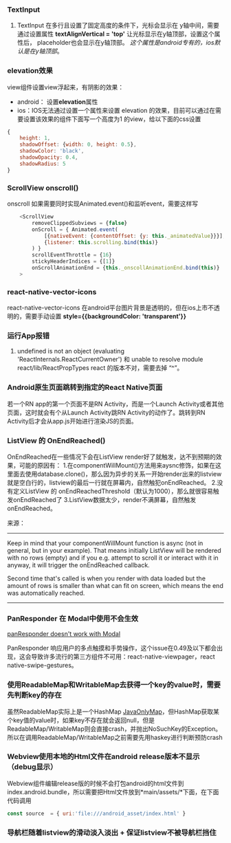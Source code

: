 ### TextInput
1. TextInput 在多行且设置了固定高度的条件下，光标会显示在 y轴中间，需要通过设置属性 **textAlignVertical = 'top'** 让光标显示在y轴顶部，设置这个属性后， placeholder也会显示在y轴顶部。 *这个属性是android专有的，ios默认是在y轴顶部*。

### elevation效果
view组件设置view浮起来，有阴影的效果：
* android： 设置**elevation**属性
* ios：IOS无法通过设置一个属性来设置 elevation 的效果，目前可以通过在需要设置该效果的组件下面写一个高度为1 的view，给以下面的css设置
```jsx
{
    height: 1,
    shadowOffset: {width: 0, height: 0.5},
    shadowColor: 'black',
    shadowOpacity: 0.4,
    shadowRadius: 5
}
```

###  ScrollView onscroll()
onscroll 如果需要同时实现Animated.event()和监听event，需要这样写
```js
    <ScrollView
        removeClippedSubviews = {false}
        onScroll = { Animated.event(
            [{nativeEvent: {contentOffset: {y: this._animatedValue}}}],
            {listener: this.scrolling.bind(this)}
        ) }
        scrollEventThrottle = {16}
        stickyHeaderIndices = {[1]}
        onScrollAnimationEnd = {this._onscollAnimationEnd.bind(this)}
    >
```

### react-native-vector-icons
react-native-vector-icons 在android平台图片背景是透明的，但在ios上市不透明的，需要手动设置 **style={{backgroundColor: 'transparent'}}**

### 运行App报错
1. undefined is not an object (evaluating 'ReactInternals.ReactCurrentOwner') 和 unable to resolve module react/lib/ReactPropTypes
  react 的版本不对，需要去掉 “^”。

### Android原生页面跳转到指定的React Native页面
若一个RN app的第一个页面不是RN Activity，而是一个Launch Activity或者其他页面，这时就会有个从Launch Activity跳RN Activity的动作了。跳转到RN Activity后才会从app.js开始进行渲染JS的页面。

### ListView 的 OnEndReached()
OnEndReached在一些情况下会在ListView render好了就触发，达不到预期的效果，可能的原因有：
1.在componentWillMount()方法用来aysnc修饰，如果在这里面去使用database.clone()，那么因为异步的关系一开始render出来的listview就是空白行的，listview的最后一行就在屏幕内，自然触犯onEndReached。
2.没有定义ListView 的 onEndReachedThreshold（默认为1000），那么就很容易触发onEndReached了
3.ListView数据太少，render不满屏幕，自然触发onEndReached。

来源：
***
Keep in mind that your componentWillMount function is async (not in general, but in your example). That means initially ListView will be rendered with no rows (empty) and if you e.g. attempt to scroll it or interact with it in anyway, it will trigger the onEndReached callback.

Second time that's called is when you render with data loaded but the amount of rows is smaller than what can fit on screen, which means the end was automatically reached.
***

### PanResponder 在 Modal中使用不会生效
 [panResponder doesn't work with Modal](https://github.com/facebook/react-native/issues/14295)

PanResponder 响应用户的多点触摸和手势操作，这个issue在0.49及以下都会出现，这会导致许多流行的第三方组件不可用：react-native-viewpager，react native-swipe-gestures。

### 使用ReadableMap和WritableMap去获得一个key的value时，需要先判断key的存在
虽然ReadableMap实际上是一个HashMap [JavaOnlyMap](https://github.com/facebook/react-native/blob/d2f0abdf4ea94fbb3e2a5c7fb53ff5d1cf6abede/ReactAndroid/src/main/java/com/facebook/react/bridge/JavaOnlyMap.java)，但HashMap获取某个key值的value时，如果key不存在就会返回null，但是ReadableMap/WritableMap则会直接crash，并抛出NoSuchKey的Exception。
所以在调用ReadableMap/WritableMap之前需要先用haskey进行判断预防crash



### Webview使用本地的Html文件在android release版本不显示（debug显示）
Webview组件编辑release版的时候不会打包android的html文件到index.android.bundle，所以需要把Html文件放到*main/assets/*下面，在下面代码调用
```jsx
const source  = { uri:'file:///android_asset/index.html' }
```



### 导航栏随着listview的滑动淡入淡出 + 保证listview不被导航栏挡住

